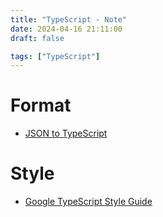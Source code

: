 ```yaml
---
title: "TypeScript - Note"
date: 2024-04-16 21:11:00
draft: false

tags: ["TypeScript"]
---
```


# Format
- [JSON to TypeScript](https://transform.tools/json-to-typescript)

# Style
- [Google TypeScript Style Guide](https://google.github.io/styleguide/tsguide.html)

